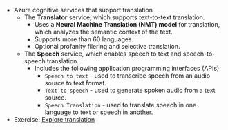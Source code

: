 - Azure cognitive services that support translation
    - The **Translator** service, which supports text-to-text translation.
        - Uses a **Neural Machine Translation (NMT) model** for translation, which analyzes the semantic context of the text.
        - Supports more than 60 languages.
        - Optional profanity filering and selective translation.
    - The **Speech** service, which enables speech to text and speech-to-speech translation.
        - Includes the following application programming interfaces (APIs):
            - `Speech to text` - used to transcribe speech from an audio source to text format.
            - `Text to speech` - used to generate spoken audio from a text source.
            - `Speech Translation` - used to translate speech in one language to text or speech in another.
- Exercise: [Explore translation](https://microsoftlearning.github.io/AI-900-AIFundamentals/instructions/04b-translate-text-and-speech.html)
